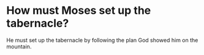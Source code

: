 # How must Moses set up the tabernacle?

He must set up the tabernacle by following the plan God showed him on the mountain.
